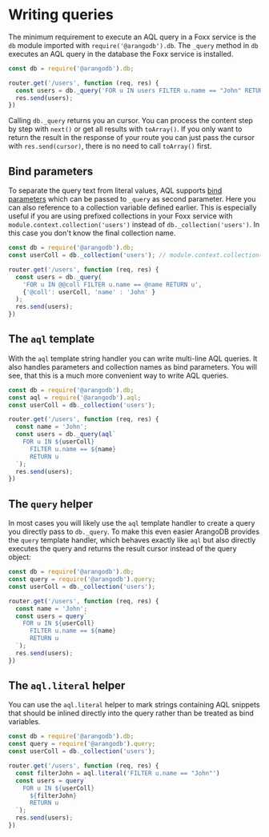 Writing queries
===============

The minimum requirement to execute an AQL query in a Foxx service is the `db` module imported with `require('@arangodb').db`. The `_query` method in `db` executes an AQL query in the database the Foxx service is installed.

```js
const db = require('@arangodb').db;

router.get('/users', function (req, res) {
  const users = db._query('FOR u IN users FILTER u.name == "John" RETURN u');
  res.send(users);
})
```

Calling `db._query` returns you an cursor. You can process the content step by step with `next()` or get all results with `toArray()`. If you only want to return the result in the response of your route you can just pass the cursor with `res.send(cursor)`, there is no need to call `toArray()` first.

Bind parameters
---------------

To separate the query text from literal values, AQL supports [bind parameters](../../../AQL/Fundamentals/BindParameters.html) which can be passed to `_query` as second parameter. Here you can also reference to a collection variable defined earlier. This is especially useful if you are using prefixed collections in your Foxx service with `module.context.collection('users')` instead of `db._collection('users')`. In this case you don't know the final collection name.

```js
const db = require('@arangodb').db;
const userColl = db._collection('users'); // module.context.collection('users');

router.get('/users', function (req, res) {
  const users = db._query(
    'FOR u IN @@coll FILTER u.name == @name RETURN u',
    {'@coll': userColl, 'name' : 'John' }
  );
  res.send(users);
})
```

The `aql` template
------------------

With the `aql` template string handler you can write multi-line AQL queries. It also handles parameters and collection names as bind parameters. You will see, that this is a much more convenient way to write AQL queries.

```js
const db = require('@arangodb').db;
const aql = require('@arangodb').aql;
const userColl = db._collection('users');

router.get('/users', function (req, res) {
  const name = 'John';
  const users = db._query(aql`
    FOR u IN ${userColl}
      FILTER u.name == ${name}
      RETURN u
  `);
  res.send(users);
})
```

The `query` helper
------------------

In most cases you will likely use the `aql` template handler to create a query you directly pass to `db._query`. To make this even easier ArangoDB provides the `query` template handler, which behaves exactly like `aql` but also directly executes the query and returns the result cursor instead of the query object:

```js
const db = require('@arangodb').db;
const query = require('@arangodb').query;
const userColl = db._collection('users');

router.get('/users', function (req, res) {
  const name = 'John';
  const users = query`
    FOR u IN ${userColl}
      FILTER u.name == ${name}
      RETURN u
  `);
  res.send(users);
})
```

The `aql.literal` helper
------------------------

You can use the `aql.literal` helper to mark strings containing AQL snippets that should be inlined directly into the query rather than be treated as bind variables.

```js
const db = require('@arangodb').db;
const query = require('@arangodb').query;
const userColl = db._collection('users');

router.get('/users', function (req, res) {
  const filterJohn = aql.literal('FILTER u.name == "John"')
  const users = query`
    FOR u IN ${userColl}
      ${filterJohn}
      RETURN u
  `);
  res.send(users);
})
```
